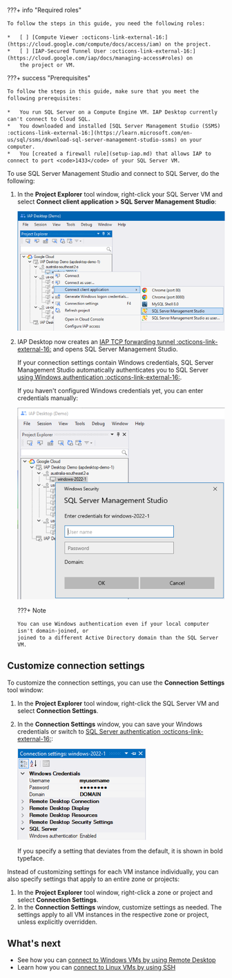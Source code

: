???+ info "Required roles"

    To follow the steps in this guide, you need the following roles:
    
    *   [ ] [Compute Viewer :octicons-link-external-16:](https://cloud.google.com/compute/docs/access/iam) on the project.
    *   [ ] [IAP-Secured Tunnel User :octicons-link-external-16:](https://cloud.google.com/iap/docs/managing-access#roles) on
        the project or VM.
               

???+ success "Prerequisites"

    To follow the steps in this guide, make sure that you meet the following prerequisites:

    *   You run SQL Server on a Compute Engine VM. IAP Desktop currently can't connect to Cloud SQL.
    *   You downloaded and installed [SQL Server Management Studio (SSMS) :octicons-link-external-16:](https://learn.microsoft.com/en-us/sql/ssms/download-sql-server-management-studio-ssms) on your computer.
    *   You [created a firewall rule](setup-iap.md) that allows IAP to connect to port <code>1433</code> of your SQL Server VM.

To use SQL Server Management Studio and connect to SQL Server, do the following:

1.  In the **Project Explorer** tool window, right-click your SQL Server VM and select **Connect client application > SQL Server Management Studio**:
    
    ![Context menu](images/Connecting-SQLServer.png)
    
    
1.  IAP Desktop now creates an [IAP TCP forwarding tunnel :octicons-link-external-16:](https://cloud.google.com/iap/docs/using-tcp-forwarding) and
    opens SQL Server Management Studio. 
    
    If your connection settings contain Windows credentials, SQL Server Management Studio automatically 
    authenticates you to SQL Server [using Windows authentication :octicons-link-external-16:](https://learn.microsoft.com/en-us/sql/relational-databases/security/choose-an-authentication-mode#connecting-through-windows-authentication).
    
    If you haven't configured Windows credentials yet, you can enter credentials manually:
    
    ![SSH Terminal](images/Connecting-SQLServer-Credentials.png)
    
    ???+ Note
    
        You can use Windows authentication even if your local computer isn't domain-joined, or
        joined to a different Active Directory domain than the SQL Server VM.

## Customize connection settings

To customize the connection settings, you can use the **Connection Settings** tool window:

1.  In the **Project Explorer** tool window, right-click the SQL Server VM and select **Connection Settings**.
1.  In the **Connection Settings** window, you can save your Windows credentials or switch to
    [SQL Server authentication :octicons-link-external-16:](https://learn.microsoft.com/en-us/sql/relational-databases/security/choose-an-authentication-mode#connecting-through-sql-server-authentication):

    ![Connection settings](images/Connection-Settings-SQL-Server.png)

    If you specify a setting
    that deviates from the default, it is shown in bold typeface.

Instead of customizing settings for each VM instance individually, you can also specify settings that apply to
an entire zone or projects:

1.  In the **Project Explorer** tool window, right-click a zone or project and select **Connection Settings**.
1.  In the **Connection Settings** window, customize settings as needed. The settings apply to all VM instances
    in the respective zone or project, unless explicitly overridden.

## What's next

*   See how you can [connect to Windows VMs by using Remote Desktop](connect-windows.md)
*   Learn how you can [connect to Linux VMs by using SSH](connect-linux.md)